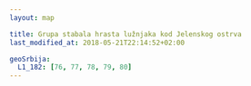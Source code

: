 ```yaml
---
layout: map

title: Grupa stabala hrasta lužnjaka kod Jelenskog ostrva
last_modified_at: 2018-05-21T22:14:52+02:00

geoSrbija:
  L1_182: [76, 77, 78, 79, 80]
---
```

